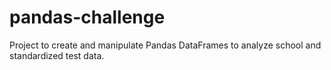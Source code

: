 # pandas-challenge
Project to create and manipulate Pandas DataFrames to analyze school and standardized test data.
